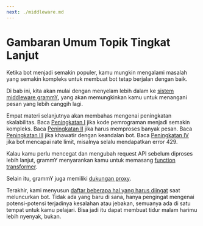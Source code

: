 ```yaml
---
next: ./middleware.md
---
```


# Gambaran Umum Topik Tingkat Lanjut

Ketika bot menjadi semakin populer, kamu mungkin mengalami masalah yang semakin kompleks untuk membuat bot tetap berjalan dengan baik.

Di bab ini, kita akan mulai dengan menyelam lebih dalam ke [sistem middleware grammY](./middleware.md), yang akan memungkinkan kamu untuk menangani pesan yang lebih canggih lagi.

Empat materi selanjutnya akan membahas mengenai peningkatan skalabilitas.
Baca [Peningkatan I](./structuring.md) jika kode pemrograman menjadi semakin kompleks.
Baca [Peningkatan II](./scaling.md) jika harus memproses banyak pesan.
Baca [Peningkatan III](./reliability.md) jika khawatir dengan keandalan bot.
Baca [Peningkatan IV](./flood.md) jika bot mencapai rate limit, misalnya selalu mendapatkan error 429.

Kalau kamu perlu mencegat dan mengubah request API sebelum diproses lebih lanjut, grammY menyarankan kamu untuk memasang [function transformer](./transformers.md).

Selain itu, grammY juga memiliki [dukungan proxy](./proxy.md).

Terakhir, kami menyusun [daftar beberapa hal yang harus diingat](./deployment.md) saat meluncurkan bot.
Tidak ada yang baru di sana, hanya pengingat mengenai potensi-potensi terjadinya kesalahan atau jebakan, semuanya ada di satu tempat untuk kamu pelajari.
Bisa jadi itu dapat membuat tidur malam harimu lebih nyenyak, bukan.
